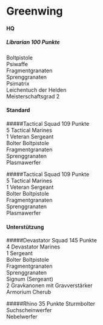 # Greenwing

#### HQ
##### Librarian 100 Punkte
Boltpistole  
Psiwaffe  
Fragmentgranaten  
Sprenggranaten  
Psimatrix  
Leichentuch der Helden  
Meisterschaftsgrad 2  

#### Standard
#####Tactical Squad 109 Punkte  
5 Tactical Marines  
1 Veteran Sergeant  
Bolter 
Boltpistole  
Fragmentgranaten  
Sprenggranaten  
Plasmawerfer  

#####Tactical Squad 109 Punkte  
5 Tactical Marines  
1 Veteran Sergeant  
Bolter 
Boltpistole  
Fragmentgranaten  
Sprenggranaten  
Plasmawerfer  

#### Unterstützung  
#####Devastator Squad 145 Punkte  
4 Devastator Marines  
1 Sergeant  
Bolter 
Boltpistole  
Fragmentgranaten  
Sprenggranaten  
Signum (Sergeant)    
2 Gravkanonen mit Gravverstärker  
Armorium Cherub

#####Rhino 35 Punkte
Sturmbolter  
Suchscheinwerfer  
Nebelwerfer  

